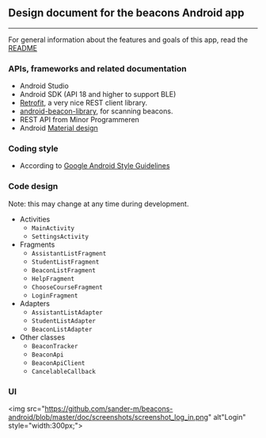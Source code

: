 ## Design document for the beacons Android app
***
For general information about the features and goals of this app, read the [README](https://github.com/sander-m/beacons-android/blob/master/README.md)

### APIs, frameworks and related documentation
* Android Studio
* Android SDK (API 18 and higher to support BLE)
* [Retrofit](http://square.github.io/retrofit/), a very nice REST client library.
* [android-beacon-library](https://github.com/AltBeacon/android-beacon-library), for scanning beacons.
* REST API from Minor Programmeren
* Android [Material design](https://developer.android.com/design/material/index.html)

### Coding style
* According to [Google Android Style Guidelines](http://source.android.com/source/code-style.html)

### Code design
Note: this may change at any time during development.
* Activities
  * `MainActivity`  
  * `SettingsActivity`  
* Fragments
  * `AssistantListFragment`
  * `StudentListFragment`
  * `BeaconListFragment`
  * `HelpFragment`
  * `ChooseCourseFragment`
  * `LoginFragment`
* Adapters
  * `AssistantListAdapter`
  * `StudentListAdapter`
  * `BeaconListAdapter`
* Other classes
  * `BeaconTracker`
  * `BeaconApi`
  * `BeaconApiClient`
  * `CancelableCallback`

### UI
<img src="https://github.com/sander-m/beacons-android/blob/master/doc/screenshots/screenshot_log_in.png" alt"Login" style="width:300px;">
